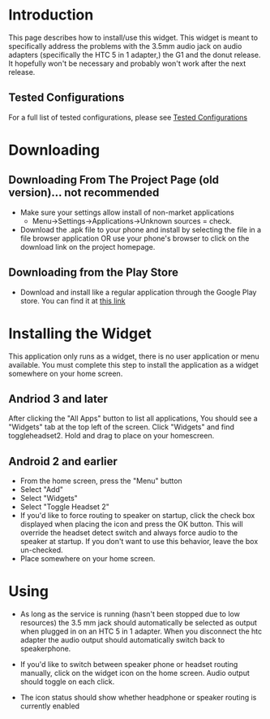 # Introduction #

This page describes how to install/use this widget.  This widget is meant to specifically address the problems with the 3.5mm audio jack on audio adapters (specifically the HTC 5 in 1 adapter,) the G1 and the donut release.  It hopefully won't be necessary and probably won't work after the next release.

## Tested Configurations ##
For a full list of tested configurations, please see [Tested Configurations](http://code.google.com/p/toggleheadset2/wiki/TestedConfigurations)

# Downloading #
## Downloading From The Project Page (old version)... not recommended ##
  * Make sure your settings allow install of non-market applications
    * Menu->Settings->Applications->Unknown sources = check.
  * Download the .apk file to your phone and install by selecting the file in a file browser application OR use your phone's browser to click on the download link on the project homepage.

## Downloading from the Play Store ##
  * Download and install like a regular application through the Google Play store.  You can find it at [this link](https://play.google.com/store/apps/details?id=com.dwalkes.android.toggleheadset2&hl=en)

# Installing the Widget #

This application only runs as a widget, there is no user application or menu available.  You must complete this step to install the application as a widget somewhere on your home screen.

## Andriod 3 and later ##
After clicking the "All Apps" button to list all applications, You should see a "Widgets" tab at the top left of the screen.  Click "Widgets" and find toggleheadset2.  Hold and drag to place on your homescreen.

## Android 2 and earlier ##

  * From the home screen, press the "Menu" button
  * Select "Add"
  * Select "Widgets"
  * Select "Toggle Headset 2"
  * If you'd like to force routing to speaker on startup, click the check box displayed when placing the icon and press the OK button.  This will override the headset detect switch and always force audio to the speaker at startup.  If you don't want to use this behavior, leave the box un-checked.
  * Place somewhere on your home screen.

# Using #

  * As long as the service is running (hasn't been stopped due to low resources) the 3.5 mm jack should automatically be selected as output when plugged in on an HTC 5 in 1 adapter.  When you disconnect the htc adapter the audio output should automatically switch back to speakerphone.

  * If you'd like to switch between speaker phone or headset routing manually, click on the widget icon on the home screen.  Audio output should toggle on each click.

  * The icon status should show whether headphone or speaker routing is currently enabled